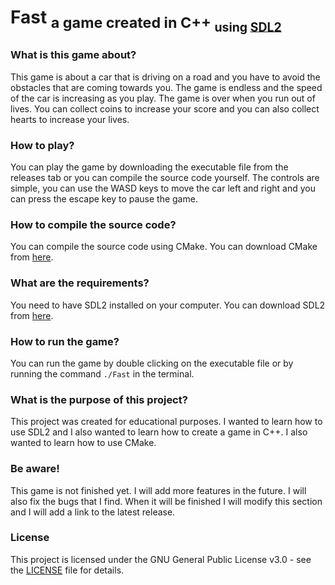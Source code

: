 # Fast <sub>a game created in C++ <sub>using [SDL2](https://github.com/libsdl-org/SDL)</sub></sub>
### What is this game about?
This game is about a car that is driving on a road and you have to avoid the obstacles that are coming towards you. The game is endless and the speed of the car is increasing as you play. The game is over when you run out of lives. You can collect coins to increase your score and you can also collect hearts to increase your lives.
### How to play?
You can play the game by downloading the executable file from the releases tab or you can compile the source code yourself. The controls are simple, you can use the WASD keys to move the car left and right and you can press the escape key to pause the game.
### How to compile the source code?
You can compile the source code using CMake. You can download CMake from [here](https://cmake.org/download/).
### What are the requirements?
You need to have SDL2 installed on your computer. You can download SDL2 from [here](https://www.libsdl.org/download-2.0.php).
### How to run the game?
You can run the game by double clicking on the executable file or by running the command `./Fast` in the terminal.
### What is the purpose of this project?
This project was created for educational purposes. I wanted to learn how to use SDL2 and I also wanted to learn how to create a game in C++. I also wanted to learn how to use CMake.
### Be aware!
This game is not finished yet. I will add more features in the future. I will also fix the bugs that I find. When it will be finished I will modify this section and I will add a link to the latest release.
### License
This project is licensed under the GNU General Public License v3.0 - see the [LICENSE](https://github.com/alexandrubunea/CPP-SDL2-Fast-Game/blob/main/LICENSE) file for details.
